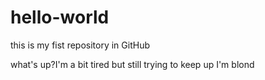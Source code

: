 # hello-world
this is my fist repository in GitHub

what's up?I'm a bit tired but still trying to keep up
I'm blond
